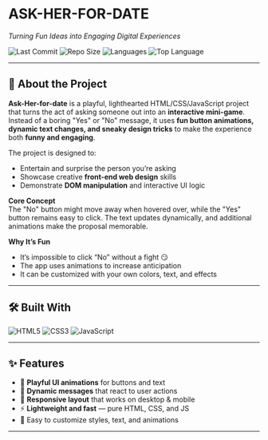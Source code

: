 # ASK-HER-FOR-DATE

*Turning Fun Ideas into Engaging Digital Experiences*

![Last Commit](https://img.shields.io/github/last-commit/Mental9411/Ask-Her-for-date?color=black)
![Repo Size](https://img.shields.io/github/repo-size/Mental9411/Ask-Her-for-date?color=blue)
![Languages](https://img.shields.io/github/languages/count/Mental9411/Ask-Her-for-date?color=4)
![Top Language](https://img.shields.io/github/languages/top/Mental9411/Ask-Her-for-date?color=html5)

---

## 🚀 About the Project

**Ask-Her-for-date** is a playful, lighthearted HTML/CSS/JavaScript project that turns the act of asking someone out into an **interactive mini-game**.  
Instead of a boring "Yes" or "No" message, it uses **fun button animations, dynamic text changes, and sneaky design tricks** to make the experience both **funny and engaging**.

The project is designed to:
- Entertain and surprise the person you’re asking
- Showcase creative **front-end web design** skills
- Demonstrate **DOM manipulation** and interactive UI logic

**Core Concept**  
The "No" button might move away when hovered over, while the "Yes" button remains easy to click. The text updates dynamically, and additional animations make the proposal memorable.

**Why It’s Fun**  
- It’s impossible to click “No” without a fight 😏
- The app uses animations to increase anticipation
- It can be customized with your own colors, text, and effects

---

## 🛠️ Built With

![HTML5](https://img.shields.io/badge/-HTML5-E34F26?logo=html5&logoColor=white)
![CSS3](https://img.shields.io/badge/-CSS3-1572B6?logo=css3&logoColor=white)
![JavaScript](https://img.shields.io/badge/-JavaScript-F7DF1E?logo=javascript&logoColor=black)


---

## ✨ Features

- 🎯 **Playful UI animations** for buttons and text
- 💬 **Dynamic messages** that react to user actions
- 📱 **Responsive layout** that works on desktop & mobile
- ⚡ **Lightweight and fast** — pure HTML, CSS, and JS
- 🎨 Easy to customize styles, text, and animations

---

